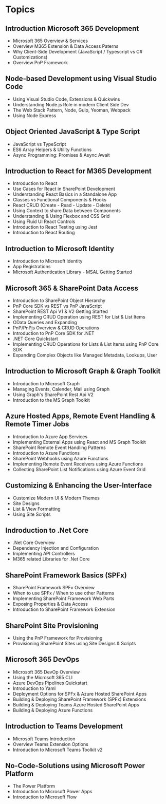 # Topics

## Introduction Microsoft 365 Development

-   Microsoft 365 Overview & Services
-   Overview M365 Extension & Data Access Paterns
-   Why Client-Side Development (JavaScript / Typescript vs C# Customizations)
-   Overview PnP Framework

## Node-based Development using Visual Studio Code

-   Using Visual Studio Code, Extensions & Quickwins
-   Understanding Node.js Role in modern Client Side Dev
-   The Web Stack Pattern, Node, Gulp, Yeoman, Webpack
-   Using Node Express

## Object Oriented JavaScript & Type Script

-   JavaScript vs TypeScript
-   ES6 Array Helpers & Utility Functions
-   Async Programming: Promises & Async Await

## Introduction to React for M365 Development

-   Introduction to React
-   Use Cases for React in SharePoint Development
-   Understanding React Basics in a Standalone App
-   Classes vs Functional Components & Hooks
-   React CRUD (Create - Read - Update - Delete)
-   Using Context to share Data between Components
-   Understanding & Using Flexbox and CSS Grid
-   Using Fluid UI React Controls
-   Introduction to React Testing using Jest
-   Introduction to React Routing 

## Introduction to Microsoft Identity

-   Introduction to Microsoft Identity
-   App Registrations
-   Microsoft Authentication Library - MSAL Getting Started

## Microsoft 365 & SharePoint Data Access

-   Introduction to SharePoint Object Hierarchy
-   PnP Core SDK vs REST vs PnP JavaScript
-   SharePoint REST Api V1 & V2 Getting Started
-   Implementing CRUD Operation using REST for List & List Items
-   OData Queries and Expanding
-   PnP/PnPjs Overview & CRUD Operations
-   Introduction to PnP Core SDK for .NET
-   .NET Core Quickstart
-   Implementing CRUD Operations for Lists & List Items using PnP Core SDK
-   Expanding Complex Objects like Managed Metadata, Lookups, User

## Introduction to Microsoft Graph & Graph Toolkit

-  Introduction to Microsoft Graph
-  Managing Events, Calender, Mail using Graph
-  Using Graph's SharePoint Rest Api V2
-  Introduction to the MS Graph Toolkit

## Azure Hosted Apps, Remote Event Handling & Remote Timer Jobs

-   Introduction to Azure App Services
-   Implementing External Apps using React and MS Graph Toolkit
-   SharePoint Remote Event Handling Patterns
-   Introduction to Azure Functions
-   SharePoint Webhooks using Azure Functions
-   Implementing Remote Event Receivers using Azure Functions
-   Collecting SharePoint List Notifications using Azure Event Grid

## Customizing & Enhancing the User-Interface

-   Customize Modern UI & Modern Themes
-   Site Designs
-   List & View Formatting
-   Using Site Scripts

## Indroduction to .Net Core

- .Net Core Overview
- Dependency Injection and Configuration
- Implementing API Controllers
- M365 related Libraries for .Net Core

## SharePoint Framework Basics (SPFx)

-   SharePoint Framework SPFx Overview
-   When to use SPFx / When to use other Patterns
-   Implementing SharePoint Framework Web Parts
-   Exposing Properties & Data Access
-   Introduction to SharePoint Framework Extension

## SharePoint Site Provisioning 

-   Using the PnP Framework for Provisioning
-   Provisioning SharePoint Sites using Site Designs & Scripts

## Microsoft 365 DevOps

-   Microsoft 365 DevOp Overview
-   Using the Microsoft 365 CLI
-   Azure DevOps Pipelines Quickstart
-   Introduction to Yaml
-   Deployment Options for SPFx & Azure Hosted SharePoint Apps
-   Building & Deploying SharePoint Framework (SPFx) Extensions
-   Building & Deploying Teams Azure Hosted SharePoint Apps
-   Building & Deploying Azure Functions

## Introduction to Teams Development

-   Microsoft Teams Introduction
-   Overview Teams Extension Options
-   Introduction to Microsoft Teams Toolkit v2

## No-Code-Solutions using Microsoft Power Platform

-   The Power Platform
-   Introduction to Microsoft Power Apps
-   Introduction to Microsoft Flow

